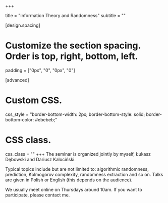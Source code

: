 +++


title = "Information Theory and Randomness"
subtitle = ""

[design.spacing]
  # Customize the section spacing. Order is top, right, bottom, left.
  padding = ["0px", "0", "0px", "0"]

[advanced]
 # Custom CSS. 
 css_style = "border-bottom-width: 2px; border-bottom-style: solid; border-bottom-color: #ebebeb;"
 
 # CSS class.
 css_class = ""
+++
The seminar is organized jointly by myself, Łukasz Dębowski and Dariusz Kalociński. 

Typical topics include but are not limited to: algorithmic randomness, prediction, Kolmogorov complexity, randomness extraction and so on. Talks are given in Polish or English (this depends on the audience).

We usually meet online on Thursdays around 10am. If you want to participate, please contact me.

<div class="embeddable_schedule" shortname="ITaR" daterange="futur"></div>
<script src="https://researchseminars.org/embed_seminars.js" onload="seminarEmbedder.initialize({'addCSS': true});"></script>


